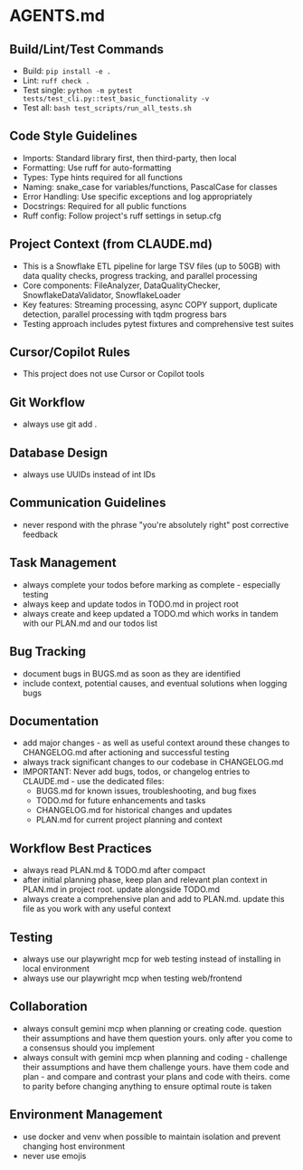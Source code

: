 # AGENTS.md

## Build/Lint/Test Commands
- Build: `pip install -e .`
- Lint: `ruff check .`
- Test single: `python -m pytest tests/test_cli.py::test_basic_functionality -v`
- Test all: `bash test_scripts/run_all_tests.sh`

## Code Style Guidelines
- Imports: Standard library first, then third-party, then local
- Formatting: Use ruff for auto-formatting
- Types: Type hints required for all functions
- Naming: snake_case for variables/functions, PascalCase for classes
- Error Handling: Use specific exceptions and log appropriately
- Docstrings: Required for all public functions
- Ruff config: Follow project's ruff settings in setup.cfg

## Project Context (from CLAUDE.md)
- This is a Snowflake ETL pipeline for large TSV files (up to 50GB) with data quality checks, progress tracking, and parallel processing
- Core components: FileAnalyzer, DataQualityChecker, SnowflakeDataValidator, SnowflakeLoader
- Key features: Streaming processing, async COPY support, duplicate detection, parallel processing with tqdm progress bars
- Testing approach includes pytest fixtures and comprehensive test suites

## Cursor/Copilot Rules
- This project does not use Cursor or Copilot tools

## Git Workflow
- always use git add .

## Database Design
- always use UUIDs instead of int IDs

## Communication Guidelines
- never respond with the phrase "you're absolutely right" post corrective feedback

## Task Management
- always complete your todos before marking as complete - especially testing
- always keep and update todos in TODO.md in project root
- always create and keep updated a TODO.md which works in tandem with our PLAN.md and our todos list

## Bug Tracking
- document bugs in BUGS.md as soon as they are identified
- include context, potential causes, and eventual solutions when logging bugs

## Documentation
- add major changes - as well as useful context around these changes to CHANGELOG.md after actioning and successful testing
- always track significant changes to our codebase in CHANGELOG.md
- IMPORTANT: Never add bugs, todos, or changelog entries to CLAUDE.md - use the dedicated files:
  - BUGS.md for known issues, troubleshooting, and bug fixes
  - TODO.md for future enhancements and tasks
  - CHANGELOG.md for historical changes and updates
  - PLAN.md for current project planning and context

## Workflow Best Practices
- always read PLAN.md & TODO.md after compact
- after initial planning phase, keep plan and relevant plan context in PLAN.md in project root. update alongside TODO.md
- always create a comprehensive plan and add to PLAN.md. update this file as you work with any useful context

## Testing
- always use our playwright mcp for web testing instead of installing in local environment
- always use our playwright mcp when testing web/frontend

## Collaboration
- always consult gemini mcp when planning or creating code. question their assumptions and have them question yours. only after you come to a consensus should you implement
- always consult with gemini mcp when planning and coding - challenge their assumptions and have them challenge yours.  have them code and plan - and compare and contrast your plans and code with theirs.  come to parity before changing anything to ensure optimal route is taken

## Environment Management
- use docker and venv when possible to maintain isolation and prevent changing host environment
- never use emojis